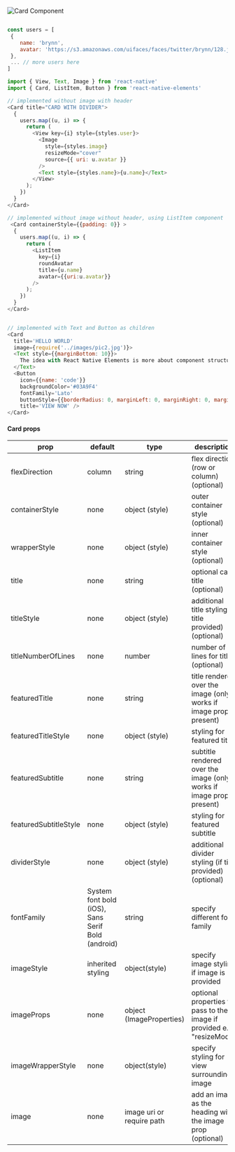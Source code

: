 ![Card Component](http://i.imgur.com/bY5uAC3.png)

```js

const users = [
 {
    name: 'brynn',
    avatar: 'https://s3.amazonaws.com/uifaces/faces/twitter/brynn/128.jpg'
 },
 ... // more users here
]

import { View, Text, Image } from 'react-native'
import { Card, ListItem, Button } from 'react-native-elements'

// implemented without image with header
<Card title="CARD WITH DIVIDER">
  {
    users.map((u, i) => {
      return (
        <View key={i} style={styles.user}>
          <Image
            style={styles.image}
            resizeMode="cover"
            source={{ uri: u.avatar }}
          />
          <Text style={styles.name}>{u.name}</Text>
        </View>
      );
    })
  }
</Card>

// implemented without image without header, using ListItem component
 <Card containerStyle={{padding: 0}} >
  {
    users.map((u, i) => {
      return (
        <ListItem
          key={i}
          roundAvatar
          title={u.name}
          avatar={{uri:u.avatar}}
        />
      );
    })
  }
</Card>


// implemented with Text and Button as children
<Card
  title='HELLO WORLD'
  image={require('../images/pic2.jpg')}>
  <Text style={{marginBottom: 10}}>
    The idea with React Native Elements is more about component structure than actual design.
  </Text>
  <Button
    icon={{name: 'code'}}
    backgroundColor='#03A9F4'
    fontFamily='Lato'
    buttonStyle={{borderRadius: 0, marginLeft: 0, marginRight: 0, marginBottom: 0}}
    title='VIEW NOW' />
</Card>

```

#### Card props

| prop | default | type | description |
| ---- | ---- | ----| ---- |
| flexDirection | column | string | flex direction (row or column) (optional) |
| containerStyle | none | object (style) | outer container style (optional) |
| wrapperStyle | none | object (style) | inner container style (optional) |
| title | none | string | optional card title (optional) |
| titleStyle | none | object (style) | additional title styling (if title provided) (optional) |
| titleNumberOfLines | none | number | number of lines for title (optional) |
| featuredTitle | none | string | title rendered over the image (only works if image prop is present) |
| featuredTitleStyle | none | object (style) | styling for featured title |
| featuredSubtitle | none | string | subtitle rendered over the image (only works if image prop is present) |
| featuredSubtitleStyle | none | object (style) | styling for featured subtitle |
| dividerStyle | none | object (style) | additional divider styling (if title provided) (optional) |
| fontFamily | System font bold (iOS), Sans Serif Bold (android) | string | specify different font family |
| imageStyle | inherited styling | object(style) | specify image styling if image is provided |
| imageProps | none | object (ImageProperties) | optional properties to pass to the image if provided e.g "resizeMode" |
| imageWrapperStyle | none | object(style) | specify styling for view surrounding image |
| image | none | image uri or require path | add an image as the heading with the image prop (optional) |
